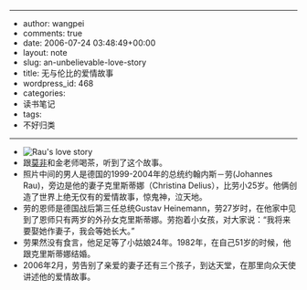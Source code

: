 - --
- author: wangpei
- comments: true
- date: 2006-07-24 03:48:49+00:00
- layout: note
- slug: an-unbelievable-love-story
- title: 无与伦比的爱情故事
- wordpress_id: 468
- categories:
- 读书笔记
- tags:
- 不好归类
- --
- ![Rau's love story](http://static.flickr.com/76/196789449_5f457a8d6c.jpg?v=0)
- 跟[莫非](http://motalk.yculblog.com/)和金老师喝茶，听到了这个故事。
- 照片中间的男人是德国的1999-2004年的总统约翰内斯－劳(Johannes Rau)，旁边是他的妻子克里斯蒂娜（Christina Delius），比劳小25岁。他俩创造了世界上绝无仅有的爱情故事，惊鬼神，泣天地。
- 劳的恩师是德国战后第三任总统Gustav Heinemann，劳27岁时，在他家中见到了恩师只有两岁的外孙女克里斯蒂娜。劳抱着小女孩，对大家说：“我将来要娶她作妻子，我会等她长大。”
- 劳果然没有食言，他足足等了小姑娘24年。1982年，在自己51岁的时候，他跟克里斯蒂娜结婚。
- 2006年2月，劳告别了亲爱的妻子还有三个孩子，到达天堂，在那里向众天使讲述他的爱情故事。
